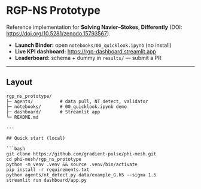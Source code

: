 # RGP-NS Prototype

Reference implementation for **Solving Navier–Stokes, Differently** (DOI: https://doi.org/10.5281/zenodo.15793567).

- **Launch Binder:** open `notebooks/00_quicklook.ipynb` (no install)
- **Live KPI dashboard:** https://rgp-dashboard.streamlit.app
- **Leaderboard:** schema + dummy in `results/` — submit a PR

---

## Layout

```text
rgp_ns_prototype/
├─ agents/          # data pull, NT detect, validator
├─ notebooks/       # 00_quicklook.ipynb demo
├─ dashboard/       # Streamlit app
└─ README.md

---

## Quick start (local)

```bash
git clone https://github.com/gradient-pulse/phi-mesh.git
cd phi-mesh/rgp_ns_prototype
python -m venv .venv && source .venv/bin/activate
pip install -r requirements.txt
python agents/nt_detect.py data/example_G.h5 --sigma 1.5
streamlit run dashboard/app.py
